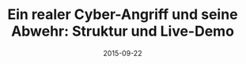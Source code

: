 ---
abstract: ''
authors:
- Thomas Grechenig
- Christian Schanes
date: '2015-09-22'
featured: false
links:
- name: Publik
  url: https://publik.tuwien.ac.at/showentry.php?ID=246600&lang=2
publication: 'Talk: Österreichische Fachtagung zum Thema Industrie 4.0, Zell am See;
  09-22-2015 - 09-23-2015'
publication_types:
- '3'
publishDate: '2015-09-22'
title: 'Ein realer Cyber-Angriff und seine Abwehr: Struktur und Live-Demo'
url_pdf: ''
---